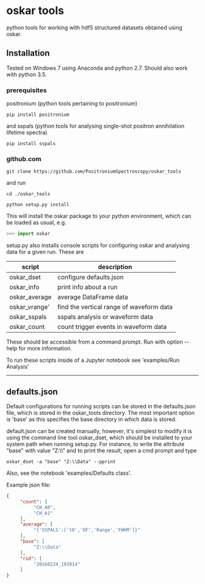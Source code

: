 # oskar tools

python tools for working with hdf5 structured datasets obtained using oskar.

## Installation

Tested on Windows 7 using Anaconda and python 2.7.  Should also work with python 3.5.

### prerequisites

positronium (python tools pertaining to positronium)

```
pip install positronium
```

and sspals (python tools for analysing single-shot positron annihilation lifetime spectra)

```
pip install sspals
```

### github.com
```
git clone https://github.com/PositroniumSpectroscopy/oskar_tools
```

and run

```
cd ./oskar_tools
```

```
python setup.py install
```

This will install the oskar package to your python environment, which can be loaded as usual, e.g.

```python
>>> import oskar
```

setup.py also installs console scripts for configuring oskar and analysing data for a given run.  These are

|script         | description                              |
|---------------|------------------------------------------|
|oskar_dset     | configure defaults.json                  |
|oskar_info     | print info about a run                   |
|oskar_average  | average DataFrame data                   |
|oskar_vrange'  | find the vertical range of waveform data |
|oskar_sspals   | sspals analysis or waveform data         |
|oskar_count    | count trigger events in waveform data    |

These should be accessible from a command prompt.  Run with option --help for more information.

To run these scripts inside of a Jupyter notebook see 'examples/Run Analysis'

---

## defaults.json

Default configurations for running scripts can be stored in the defaults.json file, which is stored in the oskar_tools directory.  The most important option is 'base' as this specifies the base directory in which data is stored.

default.json can be created manually, however, it's simplest to modify it is using the command line tool oskar_dset, which should be installed to your system path when running setup.py.  For instance, to write the 
attribute "base" with value "Z:\\\\" and to print the result, open a cmd prompt and type

```
oskar_dset -a "base" "Z:\\Data" --pprint
```

Also, see the notebook 'examples/Defaults class'.

Example json file:

```json
{
     "count": [ 
          "CH_A0",
          "CH_A1"
     ],
     "average": [
          "{'SSPALS':['t0','DF','Range','FWHM']}"
     ],
     "base": [
          "Z:\\Data"
     ],
     "rid": [
          "20160224_192014"
     ]
}
```